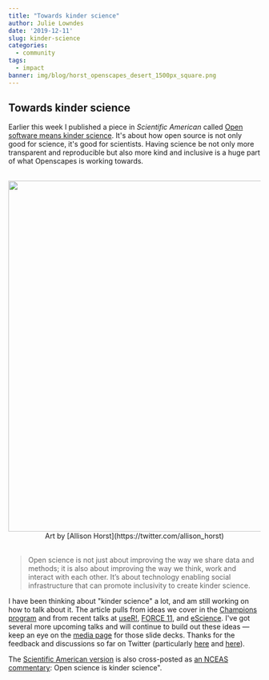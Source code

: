 ```yaml
---
title: "Towards kinder science"
author: Julie Lowndes
date: '2019-12-11'
slug: kinder-science
categories:
  - community
tags:
  - impact
banner: img/blog/horst_openscapes_desert_1500px_square.png
---
```


## Towards kinder science

Earlier this week I published a piece in *Scientific American* called [Open software means kinder science](https://blogs.scientificamerican.com/observations/open-software-means-kinder-science/). 
It's about how open source is not only good for science, it's good for scientists. Having science be not only more transparent and reproducible but also more kind and inclusive is a huge part of what Openscapes is working towards. 

<br> 
<center>
  <a><img src="/img/blog/horst_openscapes_desert_1500px.png" width="700px"></a>
  <figcaption>Art by [Allison Horst](https://twitter.com/allison_horst)</figcaption>
</center>  

<br>

> Open science is not just about improving the way we share data and methods; it is also about improving the way we think, work and interact with each other. It’s about technology enabling social infrastructure that can promote inclusivity to create kinder science. 


I have been thinking about "kinder science" a lot, and am still working on how to talk about it. The article pulls from ideas we cover in the [Champions program](/champions) and from recent talks at
[useR!](/blog/2019/08/22/user-keynote/), [FORCE 11](https://zenodo.org/record/3497306#.Xbs3WSV7nOQ), and [eScience](https://openscapes.github.io/slides/betterscience/escience#1). I've got several more upcoming talks and will continue to build out these ideas — keep an eye on the [media page](/media) for those slide decks. Thanks for the feedback and discussions so far on Twitter (particularly [here](https://twitter.com/juliesquid/status/1204460342333468672) and [here](https://twitter.com/nceas/status/1204446929981063169)).

The [Scientific American version](https://blogs.scientificamerican.com/observations/open-software-means-kinder-science/) is also cross-posted as [an NCEAS commentary](https://www.nceas.ucsb.edu/news/open-science-kinder-science): Open science is kinder science". 



<!---

This is really important, because working with data all day without being trained and supported isa demoralizing and lonely experience, that means scientists spend a good chunk of time feeling deflated and isolated. That is not how science is supposed to be, how innovation is supposed to happen! 

Open software can bring people together and make them feel empowered

This is why I love the storytelling with Star Wars that were part of [my useR! keynote](/blog/2019/08/22/user-keynote/) this summer — we can emphasize with how Luke Skywalker feels when he has crashed his plane on Degabah. And we understand how empowered he feels when he learns the Force. 

Epathizing with scientists is a critical part of the open science movement. 

I've been feeling and thinking about kinder science a lot but have only recently gotten bolder saying this out loud, because it can sound a bit strange. But I've found — from my own lived experience and through teaching and mentoring others — that an important step to participating in open science is to . And that's about how it makes people feel as a human being as well as what it enables them to do. And how it can make them feel is awesome. 
 
But it's something I've started feeling more confident talking about, having spent time not only with the #rstats communities but also with open communities like Mozilla and FORCE. And it comes down to this: People get jazzed about open data science when we we talk about how awesome and empowering it makes you feel. 



includes some things I've been thinking about and have started including in presentations: 

Open science is not just about improving the way we share data and methods; it is also about improving the way we think, work and interact with each other. It’s about technology enabling social infrastructure that can promote inclusivity to create kinder science. 

Kindness : getting bolder

Kicking  a lot of these ideas around for awhile. 

demoralizing and lonely analyses don't make for happy and innovative scientists

--->

<br> 


